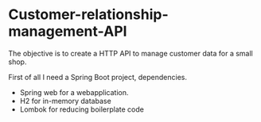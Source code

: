 # Customer-relationship-management-API
The objective is to create a HTTP API to manage customer data for a small shop.

First of all I need a Spring Boot project, dependencies.
- Spring web for a webapplication.
- H2 for in-memory database
- Lombok for reducing boilerplate code

